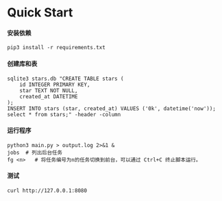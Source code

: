 
# Quick Start
#### 安装依赖
```
pip3 install -r requirements.txt
```


#### 创建库和表
```
sqlite3 stars.db "CREATE TABLE stars (
    id INTEGER PRIMARY KEY,
    star TEXT NOT NULL,
    created_at DATETIME
); 
INSERT INTO stars (star, created_at) VALUES ('0k', datetime('now'));
select * from stars;" -header -column
```


#### 运行程序
```
python3 main.py > output.log 2>&1 &
jobs  # 列出后台任务
fg <n>   # 将任务编号为n的任务切换到前台，可以通过 Ctrl+C 终止脚本运行。
```


#### 测试
```
curl http://127.0.0.1:8080
```